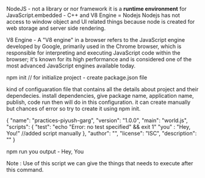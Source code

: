 NodeJS - not a library or nor framework it is a **runtime environment** for JavaScript.embedded - C++ and V8 Engine = Nodejs 
Nodejs has not access to window object and UI related things because node is created for web storage and server side rendering.

V8 Engine - A "V8 engine" in a browser refers to the JavaScript engine developed by Google, primarily used in the Chrome browser, which is responsible for interpreting and executing JavaScript code 
within the browser; it's known for its high performance and is considered one of the most advanced JavaScript engines available today.

npm init     // for initialize project     -     create package.json file

kind of configuaration file that contains all the details about project and their dependecies.
install dependencies, give package name, application name,  publish, code run then will do in this configuration. it can create manually but chances of error so try to create it using npm init.

{
  "name": "practices-piyush-garg",
  "version": "1.0.0",
  "main": "world.js",
  "scripts": {
    "test": "echo \"Error: no test specified\" && exit 1"
    "you" : "Hey, You!"   //added script manually
  },
  "author": "",
  "license": "ISC",
  "description": ""
}

npm run you 
output - Hey, You

Note : Use of this script we can give the things that needs to execute after this command.
